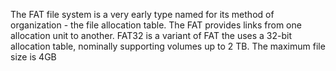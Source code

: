 The FAT file system is a very early type named for its method of organization - the file allocation table. The FAT provides links from one allocation unit to another. FAT32 is a variant of FAT the uses a 32-bit allocation table, nominally supporting volumes up to 2 TB. The maximum file size is 4GB 